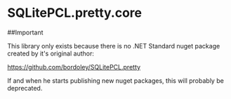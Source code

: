 # SQLitePCL.pretty.core

##Important

This library only exists because there is no .NET Standard nuget package created by it's original author:

https://github.com/bordoley/SQLitePCL.pretty

If and when he starts publishing new nuget packages, this will probably be deprecated.
